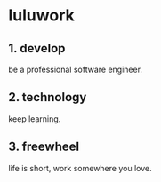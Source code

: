# luluwork



## 1. develop

be a professional software engineer.

## 2. technology
keep learning.

## 3. freewheel
life is short, work somewhere you love.

